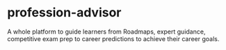 # profession-advisor
A whole platform to guide learners from Roadmaps, expert guidance, competitive exam prep to career predictions to achieve their career goals.
